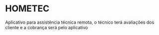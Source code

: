 # HOMETEC
Aplicativo  para assistência técnica remota, o técnico terá avaliações  dos cliente  e a cobrança será pelo aplicativo 
